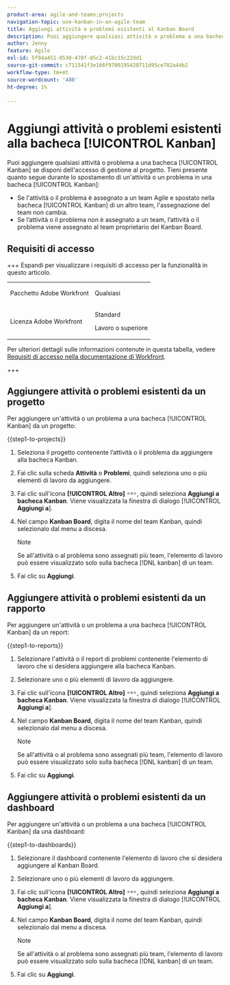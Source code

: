 ```yaml
---
product-area: agile-and-teams;projects
navigation-topic: use-kanban-in-an-agile-team
title: Aggiungi attività o problemi esistenti al Kanban Board
description: Puoi aggiungere qualsiasi attività o problema a una bacheca Kanban se disponi dell’accesso Gestisci al progetto.
author: Jenny
feature: Agile
exl-id: 5f94a451-8530-478f-85c2-41bc15c22dd1
source-git-commit: c711541f3e166f9700195420711d95ce782a44b2
workflow-type: tm+mt
source-wordcount: '480'
ht-degree: 1%

---
```


# Aggiungi attività o problemi esistenti alla bacheca [!UICONTROL Kanban]

<!-- Audited: 4/2025 -->

Puoi aggiungere qualsiasi attività o problema a una bacheca [!UICONTROL Kanban] se disponi dell&#39;accesso di gestione al progetto. Tieni presente quanto segue durante lo spostamento di un&#39;attività o un problema in una bacheca [!UICONTROL Kanban]:

* Se l&#39;attività o il problema è assegnato a un team Agile e spostato nella bacheca [!UICONTROL Kanban] di un altro team, l&#39;assegnazione del team non cambia.
* Se l’attività o il problema non è assegnato a un team, l’attività o il problema viene assegnato al team proprietario del Kanban Board.

## Requisiti di accesso

+++ Espandi per visualizzare i requisiti di accesso per la funzionalità in questo articolo.

<table style="table-layout:auto"> 
 <col> 
 </col> 
 <col> 
 </col> 
 <tbody> 
  <tr> 
   <td role="rowheader">Pacchetto Adobe Workfront</td> 
   <td> <p>Qualsiasi</p> </td> 
  </tr> 
  <tr> 
   <td role="rowheader">Licenza Adobe Workfront</td> 
   <td> <p>Standard</p> 
   <p>Lavoro o superiore</p> </td> 
  </tr>
 </tbody> 
</table>

Per ulteriori dettagli sulle informazioni contenute in questa tabella, vedere [Requisiti di accesso nella documentazione di Workfront](/help/quicksilver/administration-and-setup/add-users/access-levels-and-object-permissions/access-level-requirements-in-documentation.md).

+++

## Aggiungere attività o problemi esistenti da un progetto

Per aggiungere un&#39;attività o un problema a una bacheca [!UICONTROL Kanban] da un progetto:

{{step1-to-projects}}

1. Seleziona il progetto contenente l’attività o il problema da aggiungere alla bacheca Kanban.
1. Fai clic sulla scheda **Attività** o **Problemi**, quindi seleziona uno o più elementi di lavoro da aggiungere.
1. Fai clic sull&#39;icona **[!UICONTROL Altro]** ![Altro icona](assets/more-icon.png), quindi seleziona **Aggiungi a bacheca Kanban**. Viene visualizzata la finestra di dialogo [!UICONTROL **Aggiungi a**].
1. Nel campo **Kanban Board**, digita il nome del team Kanban, quindi selezionalo dal menu a discesa.

   >[!NOTE]
   >
   >Se all&#39;attività o al problema sono assegnati più team, l&#39;elemento di lavoro può essere visualizzato solo sulla bacheca [!DNL kanban] di un team.

1. Fai clic su **Aggiungi**.


## Aggiungere attività o problemi esistenti da un rapporto

Per aggiungere un&#39;attività o un problema a una bacheca [!UICONTROL Kanban] da un report:

{{step1-to-reports}}

1. Selezionare l&#39;attività o il report di problemi contenente l&#39;elemento di lavoro che si desidera aggiungere alla bacheca Kanban.
1. Selezionare uno o più elementi di lavoro da aggiungere.
1. Fai clic sull&#39;icona **[!UICONTROL Altro]** ![Altro icona](assets/more-icon.png), quindi seleziona **Aggiungi a bacheca Kanban**. Viene visualizzata la finestra di dialogo [!UICONTROL **Aggiungi a**].
1. Nel campo **Kanban Board**, digita il nome del team Kanban, quindi selezionalo dal menu a discesa.

   >[!NOTE]
   >
   >Se all&#39;attività o al problema sono assegnati più team, l&#39;elemento di lavoro può essere visualizzato solo sulla bacheca [!DNL kanban] di un team.

1. Fai clic su **Aggiungi**.



## Aggiungere attività o problemi esistenti da un dashboard

Per aggiungere un&#39;attività o un problema a una bacheca [!UICONTROL Kanban] da una dashboard:

{{step1-to-dashboards}}

1. Selezionare il dashboard contenente l&#39;elemento di lavoro che si desidera aggiungere al Kanban Board.
1. Selezionare uno o più elementi di lavoro da aggiungere.
1. Fai clic sull&#39;icona **[!UICONTROL Altro]** ![Altro icona](assets/more-icon.png), quindi seleziona **Aggiungi a bacheca Kanban**. Viene visualizzata la finestra di dialogo [!UICONTROL **Aggiungi a**].
1. Nel campo **Kanban Board**, digita il nome del team Kanban, quindi selezionalo dal menu a discesa.

   >[!NOTE]
   >
   >Se all&#39;attività o al problema sono assegnati più team, l&#39;elemento di lavoro può essere visualizzato solo sulla bacheca [!DNL kanban] di un team.

1. Fai clic su **Aggiungi**.